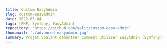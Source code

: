 ```yaml
---
title: Custom EasyAdmin
slug: custom-easyadmin
date: 2022-05-04
tags: [PHP, Symfony, EasyAdmin]
repository: "https://github.com/yalit/custom-easy-admin"
thumbnail: './advanced-easyadmin.jpg'
summary: Projet voulant démontrer comment utiliser EasyAdmin (Symfony) de manière plus poussée que celle montrée dans la démo de base. Le but est de montrer comment on peut personnaliser EasyAdmin pour avoir une interface plus proche de ce que l'on veut.
---
```

